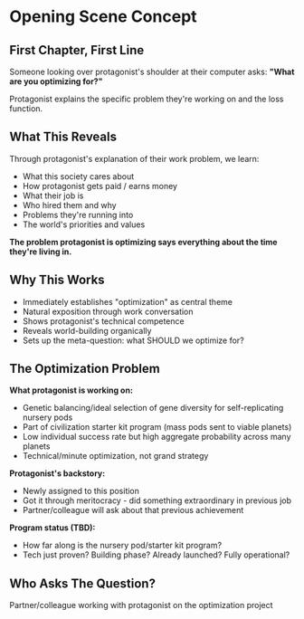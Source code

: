 # Opening Scene Concept

## First Chapter, First Line

Someone looking over protagonist's shoulder at their computer asks: **"What are you optimizing for?"**

Protagonist explains the specific problem they're working on and the loss function.

## What This Reveals

Through protagonist's explanation of their work problem, we learn:
- What this society cares about
- How protagonist gets paid / earns money
- What their job is
- Who hired them and why
- Problems they're running into
- The world's priorities and values

**The problem protagonist is optimizing says everything about the time they're living in.**

## Why This Works

- Immediately establishes "optimization" as central theme
- Natural exposition through work conversation
- Shows protagonist's technical competence
- Reveals world-building organically
- Sets up the meta-question: what SHOULD we optimize for?

## The Optimization Problem

**What protagonist is working on:**
- Genetic balancing/ideal selection of gene diversity for self-replicating nursery pods
- Part of civilization starter kit program (mass pods sent to viable planets)
- Low individual success rate but high aggregate probability across many planets
- Technical/minute optimization, not grand strategy

**Protagonist's backstory:**
- Newly assigned to this position
- Got it through meritocracy - did something extraordinary in previous job
- Partner/colleague will ask about that previous achievement

**Program status (TBD):**
- How far along is the nursery pod/starter kit program?
- Tech just proven? Building phase? Already launched? Fully operational?

## Who Asks The Question?

Partner/colleague working with protagonist on the optimization project
